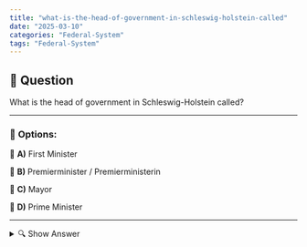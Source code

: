 ```yaml
---
title: "what-is-the-head-of-government-in-schleswig-holstein-called"
date: "2025-03-10"
categories: "Federal-System"
tags: "Federal-System"
---
```


## 📌 **Question**

What is the head of government in Schleswig-Holstein called?



---

### 📝 **Options:**

🔘 **A)** First Minister

🔘 **B)** Premierminister / Premierministerin

🔘 **C)** Mayor

🔘 **D)** Prime Minister

---

<details>
  <summary>🔍 Show Answer</summary>

  <p>
💡  <b>Correct Answer:</b>  d
  </p>
  <p>
    📖<b>Explanation:</b>
    In Germany, each state has its own government, which is headed by a head of government. The designation of this position may vary depending on the federal state. Schleswig-Holstein, the northernmost federal state, uses a specific title for its head of government. This office is responsible for state policy, administration and external representation. Understanding the correct designation is important in order to be able to correctly classify the political structure and responsibilities within the state.
  </p>
</details>
